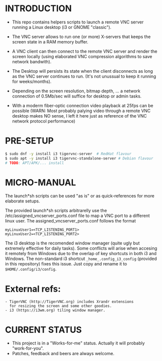 # INTRODUCTION
- This repo contains helpers scripts to launch a remote VNC server running a Linux desktop (i3 or GNOME "classic").

- The VNC server allows to run one (or more) X-servers that keeps the screen state in a RAM memory buffer.

- A VNC client can then connect to the remote VNC server and render the screen locally
  (using elaborated VNC compression algorithms to save network bandwith).

- The Desktop will persists its state when the client disconnects as long as the VNC server continues to run.
  (It's not unussual to keep it running for weeks/months).

- Depending on the screen resolution, bitmap depth, ... a network connection of 0.5Mb/sec will suffice for desktop or admin tasks.
- With a moderm fiber-optic connection video playback at 25fps can be possible 
  (WARN: Most probably palying video through a remote VNC desktop makes NO sense, I left it here just as reference of the VNC network protocol performance)

# PRE-SETUP

````sh
$ sudo dnf -y install i3 tigervnc-server  # RedHat flavour
$ sudo apt -y install i3 tigervnc-standalone-server # Debian flavour
# TODO: APT/APK/... install
````

# MICRO-MANUAL

The launch*sh scripts can be used "as is" or as quick-references for more elaborate setups.

 The provided launch\*sh scripts arbitrarelly use the /etc/assigned_vncserver_ports.conf file to
map a VNC port to a different linux user. The assigned_vncserver_ports.conf follows the format
````
myLinuxUser1=<TCP_LISTENING_PORT1>
myLinuxUser2=<TCP_LISTENING_PORT2>
````

 The i3 desktop is the recomended window manager (quite ugly but extremely effective for
daily tasks).  Some conflicts will arise when accesing it remotely from Windows due to 
the overlap of key shortcuts in both i3 and Windows.
 The non-standard i3 shortcut `_home_.config_i3_config` (provided in this repository) fixes this issue.
Just copy and rename it to `$HOME/.config/i3/config`.

# External refs:
    - TigerVNC (http://TigerVNC.org) includes Xrandr extensions 
      for resizing the screen and some other goodies.
    - i3 (https://i3wm.org) tiling window manager. 
    
# CURRENT STATUS
- This project is in a "Works-for-me" status. Actually it will probably "work-for-you".
- Patches, feedback and beers are always welcome.

